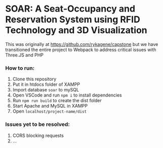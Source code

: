 # SOAR: A Seat-Occupancy and Reservation System using RFID Technology and 3D Visualization

This was originally at https://github.com/rykagene/capstone but we have transitioned the entire project to Webpack to address critical issues with Three.JS and PHP

### How to run:
1. Clone this repository
2. Put it in htdocs folder of XAMPP
3. Import database `soar` to mySQL
4. Open VSCode and run `npm i` to install dependencies
5. Run `npm run build` to create the dist folder
6. Start Apache and MySQL in XAMPP
7. Open `localhost/project-name/dist`

### Issues yet to be resolved:
1. CORS blocking requests
2. ...

